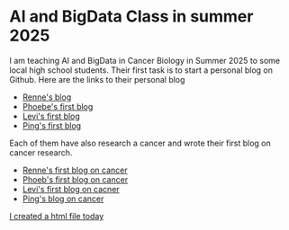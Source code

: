 # AI and BigData Class in summer 2025
I am teaching AI and BigData in Cancer Biology in Summer 2025 to some local high school students. Their first task is to start a personal blog on Github. 
Here are the links to their personal blog
<br>
- [Renne's blog](https://rwang08.github.io/) 
- [Phoebe's first blog](https://phoebe-miao.github.io/2025/07/08/Phoebe's-First-Blog.html)
- [Levi's first blog ](https://levilei320.github.io/2025/07/08/blog-post-title-from-file-name.html)
- [Ping's first blog](https://pingery.github.io/2025/07/08/my-first-blog.html) 

Each of them have also research a cancer and wrote their first blog on cancer research.
- [Renne's first blog on cancer](https://rwang08.github.io/2025/07/08/cancer-post.html)
- [Phoeb's first blog on cancer](https://phoebe-miao.github.io/2025/07/08/Looking-into-Leukemia.html)
- [Levi's first blog on cacner](https://levilei320.github.io/2025/07/08/prostate-cancer.html)
- [Ping's blog on cancer](https://pingery.github.io/2025/07/08/my-cancer-research.html)

  
[I created a html file today](https://yongmeiwang.github.io/summer2025_first.html)
